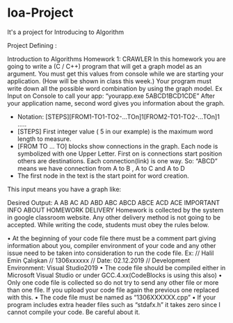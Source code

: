 # Ioa-Project
It's a project for Introducing to Algorithm

Project Defining :

Introduction to Algorithms Homework 1: CRAWLER
In this homework you are going to write a (C / C++) program that will get a graph model as an argument.
You must get this values from console while we are starting your application. (How will be shown in class
this week.) Your program must write down all the possible word combination by using the graph model.
Ex Input on Console to call your app: “yourapp.exe 5ABCD1BCD1CDE”
After your application name, second word gives you information about the graph.
- Notation: [STEPS][FROM1-TO1-TO2-...TOn]1[FROM2-TO1-TO2-...TOn]1 .....
- [STEPS] First integer value ( 5 in our example) is the maximum word length to measure.
- [FROM TO ... TO] blocks show connections in the graph. Each node is symbolized with one Upper
Letter. First on is connections start position others are destinations. Each connection(link) is one
way. So: “ABCD” means we have connection from A to B , A to C and A to D
- The first node in the text is the start point for word creation.

This input means you have a graph like:

Desired Output:
A
AB
AC
AD
ABD
ABC
ABCD
ABCE
ACD
ACE
IMPORTANT INFO ABOUT HOMEWORK DELIVERY
Homework is collected by the system in google classroom website. Any other delivery method is not
going to be accepted. While writing the code, students must obey the rules below.

• At the beginning of your code file there must be a comment part giving information about you,
compiler environment of your code and any other issue need to be taken into consideration to
run the code file.
Ex:
// Halil Emin Çalışkan
// 1306xxxxxx
// Date: 02.12.2019
// Development Environment: Visual Studio2019
• The code file should be compiled either in Microsoft Visual Studio or under GCC.4.xx(CodeBlocks
is using this also)
• Only one code file is collected so do not try to send any other file or more than one file. If you
upload your code file again the previous one replaced with this.
• The code file must be named as “1306XXXXXX.cpp”
• If your program includes extra header files such as “stdafx.h” it takes zero since I cannot compile
your code. Be careful about it.
